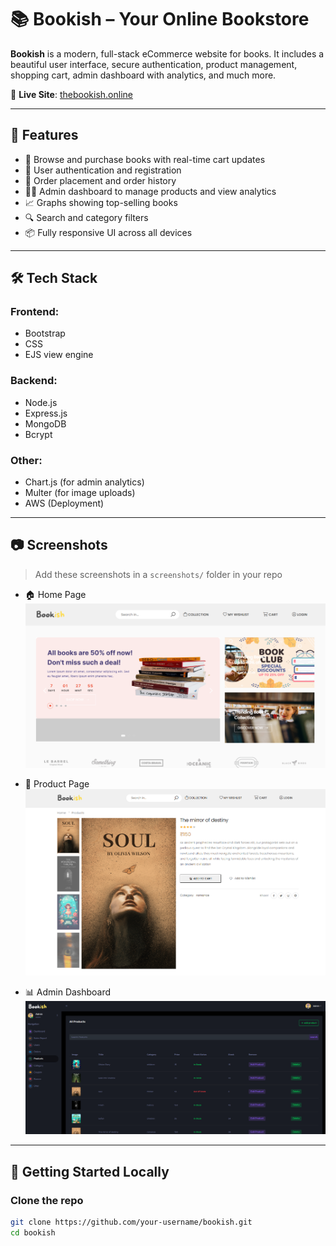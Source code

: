 # 📚 Bookish – Your Online Bookstore

**Bookish** is a modern, full-stack eCommerce website for books. It includes a beautiful user interface, secure authentication, product management, shopping cart, admin dashboard with analytics, and much more.

🔗 **Live Site**: [thebookish.online](https://thebookish.online/home)

---

## 📌 Features

- 🛒 Browse and purchase books with real-time cart updates
- 🔐 User authentication and registration
- 🧾 Order placement and order history
- 🧑‍💻 Admin dashboard to manage products and view analytics
- 📈 Graphs showing top-selling books
- 🔍 Search and category filters
- 📦 Fully responsive UI across all devices

---

## 🛠️ Tech Stack

### Frontend:
- Bootstrap
- CSS
- EJS view engine

### Backend:
- Node.js
- Express.js
- MongoDB
- Bcrypt

### Other:
- Chart.js (for admin analytics)
- Multer (for image uploads)
- AWS (Deployment)

---

## 📷 Screenshots

> Add these screenshots in a `screenshots/` folder in your repo

- 🏠 Home Page  
  ![Home Page](./screenshots/home.png)

- 📘 Product Page  
  ![Product Page](./screenshots/product.png)

- 📊 Admin Dashboard  
  ![Admin Dashboard](./screenshots/dashboard.png)

---

## 🚀 Getting Started Locally

### Clone the repo

```bash
git clone https://github.com/your-username/bookish.git
cd bookish
